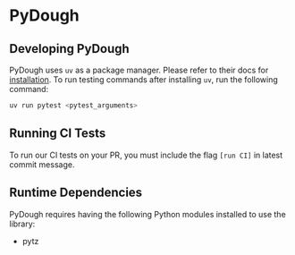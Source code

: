 # PyDough

## Developing PyDough
PyDough uses `uv` as a package manager. Please refer to their docs for
[installation](https://docs.astral.sh/uv/getting-started/). To run testing
commands after installing `uv`, run the following command:

```bash
uv run pytest <pytest_arguments>
```

## Running CI Tests
To run our CI tests on your PR, you must include the flag `[run CI]` in latest
commit message.

## Runtime Dependencies

PyDough requires having the following Python modules installed to use
the library:

- pytz
